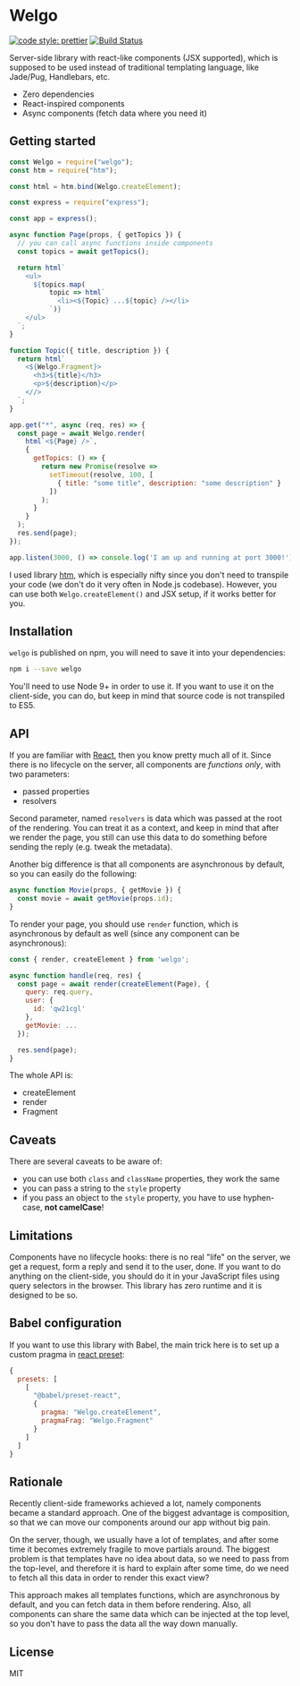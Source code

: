 # Welgo

[![code style: prettier](https://img.shields.io/badge/code_style-prettier-ff69b4.svg?style=flat-square)](https://github.com/prettier/prettier)
[![Build Status](https://travis-ci.org/Bloomca/welgo.svg?branch=master)](https://travis-ci.org/Bloomca/welgo)

Server-side library with react-like components (JSX supported), which is supposed to be used instead of traditional templating language, like Jade/Pug, Handlebars, etc.

- Zero dependencies
- React-inspired components
- Async components (fetch data where you need it)

## Getting started

```js
const Welgo = require("welgo");
const htm = require("htm");

const html = htm.bind(Welgo.createElement);

const express = require("express");

const app = express();

async function Page(props, { getTopics }) {
  // you can call async functions inside components
  const topics = await getTopics();

  return html`
    <ul>
      ${topics.map(
          topic => html`
            <li><${Topic} ...${topic} /></li>
          `)}
    </ul>
  `;
}

function Topic({ title, description }) {
  return html`
    <${Welgo.Fragment}>
      <h3>${title}</h3>
      <p>${description}</p>
    <//>
  `;
}

app.get("*", async (req, res) => {
  const page = await Welgo.render(
    html`<${Page} />`,
    {
      getTopics: () => {
        return new Promise(resolve =>
          setTimeout(resolve, 100, [
            { title: "some title", description: "some description" }
          ])
        );
      }
    }
  );
  res.send(page);
});

app.listen(3000, () => console.log('I am up and running at port 3000!'));
```

I used library [htm](https://github.com/developit/htm), which is especially nifty since you don't need to transpile your code (we don't do it very often in Node.js codebase). However, you can use both `Welgo.createElement()` and JSX setup, if it works better for you.

## Installation

`welgo` is published on npm, you will need to save it into your dependencies:

```sh
npm i --save welgo
```

You'll need to use Node 9+ in order to use it. If you want to use it on the client-side, you can do, but keep in mind that source code is not transpiled to ES5.

## API

If you are familiar with [React](https://reactjs.org/docs/getting-started.html), then you know pretty much all of it. Since there is no lifecycle on the server, all components are _functions only_, with two parameters:

- passed properties
- resolvers

Second parameter, named `resolvers` is data which was passed at the root of the rendering. You can treat it as a context, and keep in mind that after we render the page, you still can use this data to do something before sending the reply (e.g. tweak the metadata).

Another big difference is that all components are asynchronous by default, so you can easily do the following:

```js
async function Movie(props, { getMovie }) {
  const movie = await getMovie(props.id);
}
```

To render your page, you should use `render` function, which is asynchronous by default as well (since any component can be asynchronous):

```js
const { render, createElement } from 'welgo';

async function handle(req, res) {
  const page = await render(createElement(Page), {
    query: req.query,
    user: {
      id: 'qw21cgl'
    },
    getMovie: ...
  });

  res.send(page);
}
```

The whole API is:

- createElement
- render
- Fragment

## Caveats

There are several caveats to be aware of:

- you can use both `class` and `className` properties, they work the same
- you can pass a string to the `style` property
- if you pass an object to the `style` property, you have to use hyphen-case, **not camelCase**!

## Limitations

Components have no lifecycle hooks: there is no real "life" on the server, we get a request, form a reply and send it to the user, done. If you want to do anything on the client-side, you should do it in your JavaScript files using query selectors in the browser. This library has zero runtime and it is designed to be so.

## Babel configuration

If you want to use this library with Babel, the main trick here is to set up a custom pragma in [react preset](https://babeljs.io/docs/en/babel-preset-react):

```js
{
  presets: [
    [
      "@babel/preset-react",
      {
        pragma: "Welgo.createElement",
        pragmaFrag: "Welgo.Fragment"
      }
    ]
  ]
}
```

## Rationale

Recently client-side frameworks achieved a lot, namely components became a standard approach. One of the biggest advantage is composition, so that we can move our components around our app without big pain.

On the server, though, we usually have a lot of templates, and after some time it becomes extremely fragile to move partials around. The biggest problem is that templates have no idea about data, so we need to pass from the top-level, and therefore it is hard to explain after some time, do we need to fetch all this data in order to render this exact view?

This approach makes all templates functions, which are asynchronous by default, and you can fetch data in them before rendering. Also, all components can share the same data which can be injected at the top level, so you don't have to pass the data all the way down manually.

## License

MIT
